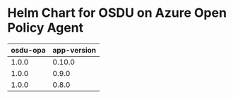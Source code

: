 # Helm Chart for OSDU on Azure Open Policy Agent

| osdu-opa  | app-version   |
| ------------------------- | ----------   |
| 1.0.0                     | 0.10.0        |
| 1.0.0                     | 0.9.0        |
| 1.0.0                     | 0.8.0        |
